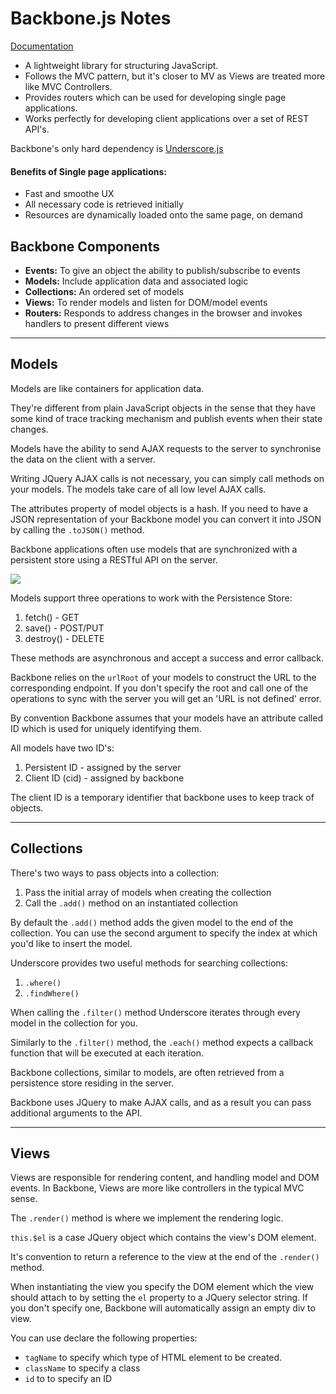 # Backbone.js Notes

[Documentation](https://backbonejs.org)

- A lightweight library for structuring JavaScript.
- Follows the MVC pattern, but it's closer to MV as Views are treated more like MVC Controllers.
- Provides routers which can be used for developing single page applications.
- Works perfectly for developing client applications over a set of REST API's.

Backbone's only hard dependency is [Underscore.js](http://underscorejs.org)

#### Benefits of Single page applications:

- Fast and smoothe UX
- All necessary code is retrieved initially
- Resources are dynamically loaded onto the same page, on demand

## Backbone Components

- <b>Events:</b> To give an object the ability to publish/subscribe to events
- <b>Models:</b> Include application data and associated logic
- <b>Collections:</b> An ordered set of models
- <b>Views:</b> To render models and listen for DOM/model events
- <b>Routers:</b> Responds to address changes in the browser and invokes handlers to present different views

---

## Models

Models are like containers for application data.

They're different from plain JavaScript objects in the sense that they have some kind of trace tracking mechanism and publish events when their state changes.

Models have the ability to send AJAX requests to the server to synchronise the data on the client with a server.

Writing JQuery AJAX calls is not necessary, you can simply call methods on your models. The models take care of all low level AJAX calls.

The attributes property of model objects is a hash. If you need to have a JSON representation of your Backbone model you can convert it into JSON by calling the `.toJSON()` method.

Backbone applications often use models that are synchronized with a persistent store using a RESTful API on the server.

<img src="./Assets/ConnectingToServer.png">

Models support three operations to work with the Persistence Store:

1. fetch() - GET
2. save() - POST/PUT
3. destroy() - DELETE

These methods are asynchronous and accept a success and error callback.

Backbone relies on the `urlRoot` of your models to construct the URL to the corresponding endpoint. If you don't specify the root and call one of the operations to sync with the server you will get an 'URL is not defined' error.

By convention Backbone assumes that your models have an attribute called ID which is used for uniquely identifying them.

All models have two ID's:

1. Persistent ID - assigned by the server
2. Client ID (cid) - assigned by backbone

The client ID is a temporary identifier that backbone uses to keep track of objects.

---

## Collections

There's two ways to pass objects into a collection:

1. Pass the initial array of models when creating the collection
2. Call the `.add()` method on an instantiated collection

By default the `.add()` method adds the given model to the end of the collection. You can use the second argument to specify the index at which you'd like to insert the model.

Underscore provides two useful methods for searching collections:

1. `.where()`
2. `.findWhere()`

When calling the `.filter()` method Underscore iterates through every model in the collection for you.

Similarly to the `.filter()` method, the `.each()` method expects a callback function that will be executed at each iteration.

Backbone collections, similar to models, are often retrieved from a persistence store residing in the server.

Backbone uses JQuery to make AJAX calls, and as a result you can pass additional arguments to the API.

---

## Views

Views are responsible for rendering content, and handling model and DOM events. In Backbone, Views are more like controllers in the typical MVC sense.

The `.render()` method is where we implement the rendering logic.

`this.$el` is a case JQuery object which contains the view's DOM element.

It's convention to return a reference to the view at the end of the `.render()` method.

When instantiating the view you specify the DOM element which the view should attach to by setting the `el` property to a JQuery selector string. If you don't specify one, Backbone will automatically assign an empty div to view.

You can use declare the following properties:

- `tagName` to specify which type of HTML element to be created.
- `className` to specify a class
- `id` to to specify an ID
